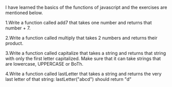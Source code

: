 I have learned the basics of the functions of javascript and the exercises are mentioned below.

1.Write a function called add7 that takes one number and returns that number + 7.

2.Write a function called multiply that takes 2 numbers and returns their product.

3.Write a function called capitalize that takes a string and returns that string with only the first letter capitalized. Make sure that it can take strings that are lowercase, UPPERCASE or BoTh.

4.Write a function called lastLetter that takes a string and returns the very last letter of that string:
lastLetter("abcd") should return "d"
